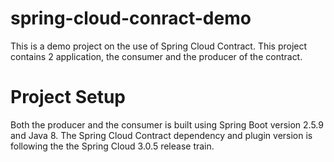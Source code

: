 # spring-cloud-conract-demo
This is a demo project on the use of Spring Cloud Contract. This project contains 2 application, the consumer and the producer of the contract. 

# Project Setup
Both the producer and the consumer is built using Spring Boot version 2.5.9 and Java 8. The Spring Cloud Contract dependency and plugin version is following the the Spring Cloud 3.0.5 release train.
